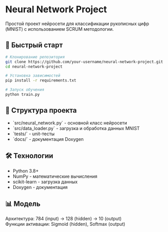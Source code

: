 # Neural Network Project

Простой проект нейросети для классификации рукописных цифр (MNIST) с использованием SCRUM методологии.

## 🚀 Быстрый старт

```bash
# Клонирование репозитория
git clone https://github.com/your-username/neural-network-project.git
cd neural-network-project

# Установка зависимостей
pip install -r requirements.txt

# Запуск обучения
python train.py
```

## 📁 Структура проекта

- \`src/neural_network.py\` - основной класс нейросети
- \`src/data_loader.py\` - загрузка и обработка данных MNIST  
- \`tests/\` - unit-тесты
- \`docs/\` - документация Doxygen

## 🛠 Технологии

- Python 3.8+
- NumPy - математические вычисления
- scikit-learn - загрузка данных
- Doxygen - документация

## 📊 Модель

Архитектура: 784 (input) → 128 (hidden) → 10 (output)  
Функции активации: Sigmoid (hidden), Softmax (output)
